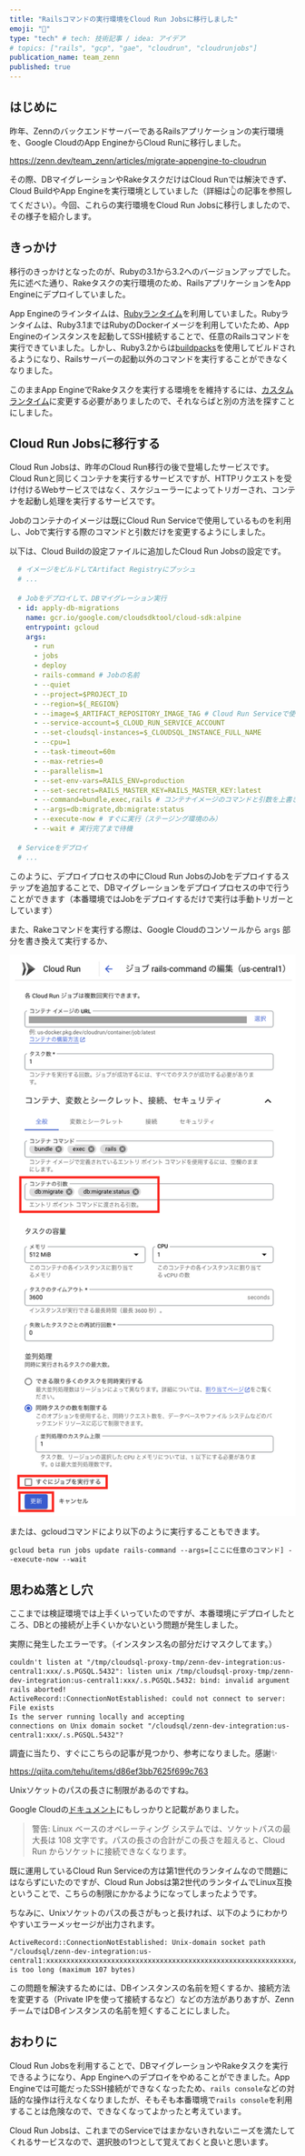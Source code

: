 ```yaml
---
title: "Railsコマンドの実行環境をCloud Run Jobsに移行しました"
emoji: "🦑"
type: "tech" # tech: 技術記事 / idea: アイデア
# topics: ["rails", "gcp", "gae", "cloudrun", "cloudrunjobs"]
publication_name: team_zenn
published: true
---
```


## はじめに

昨年、ZennのバックエンドサーバーであるRailsアプリケーションの実行環境を、Google CloudのApp EngineからCloud Runに移行しました。

https://zenn.dev/team_zenn/articles/migrate-appengine-to-cloudrun

その際、DBマイグレーションやRakeタスクだけはCloud Runでは解決できず、Cloud BuildやApp Engineを実行環境としていました（詳細は👆の記事を参照してください）。今回、これらの実行環境をCloud Run Jobsに移行しましたので、その様子を紹介します。

## きっかけ

移行のきっかけとなったのが、Rubyの3.1から3.2へのバージョンアップでした。先に述べた通り、Rakeタスクの実行環境のため、RailsアプリケーションをApp Engineにデプロイしていました。

App Engineのラインタイムは、[Rubyランタイム](https://cloud.google.com/appengine/docs/flexible/ruby/runtime?hl=ja)を利用していました。Rubyランタイムは、Ruby3.1まではRubyのDockerイメージを利用していたため、App Engineのインスタンスを起動してSSH接続することで、任意のRailsコマンドを実行できていました。しかし、Ruby3.2からは[buildpacks](https://cloud.google.com/docs/buildpacks/overview?hl=ja)を使用してビルドされるようになり、Railsサーバーの起動以外のコマンドを実行することができなくなりました。

このままApp EngineでRakeタスクを実行する環境をを維持するには、[カスタムランタイム](https://cloud.google.com/appengine/docs/flexible/custom-runtimes/about-custom-runtimes?hl=ja)に変更する必要がありましたので、それならばと別の方法を探すことにしました。

## Cloud Run Jobsに移行する

Cloud Run Jobsは、昨年のCloud Run移行の後で登場したサービスです。Cloud Runと同じくコンテナを実行するサービスですが、HTTPリクエストを受け付けるWebサービスではなく、スケジューラーによってトリガーされ、コンテナを起動し処理を実行するサービスです。

Jobのコンテナのイメージは既にCloud Run Serviceで使用しているものを利用し、Jobで実行する際のコマンドと引数だけを変更するようにしました。

以下は、Cloud Buildの設定ファイルに追加したCloud Run Jobsの設定です。

```yaml
  # イメージをビルドしてArtifact Registryにプッシュ
  # ...

  # Jobをデプロイして、DBマイグレーション実行
  - id: apply-db-migrations
    name: gcr.io/google.com/cloudsdktool/cloud-sdk:alpine
    entrypoint: gcloud
    args:
      - run
      - jobs
      - deploy
      - rails-command # Jobの名前
      - --quiet
      - --project=$PROJECT_ID
      - --region=${_REGION}
      - --image=$_ARTIFACT_REPOSITORY_IMAGE_TAG # Cloud Run Serviceで使うのと同じコンテナイメージ
      - --service-account=$_CLOUD_RUN_SERVICE_ACCOUNT
      - --set-cloudsql-instances=$_CLOUDSQL_INSTANCE_FULL_NAME
      - --cpu=1
      - --task-timeout=60m
      - --max-retries=0
      - --parallelism=1
      - --set-env-vars=RAILS_ENV=production
      - --set-secrets=RAILS_MASTER_KEY=RAILS_MASTER_KEY:latest
      - --command=bundle,exec,rails # コンテナイメージのコマンドと引数を上書き
      - --args=db:migrate,db:migrate:status
      - --execute-now # すぐに実行（ステージング環境のみ）
      - --wait # 実行完了まで待機
  
  # Serviceをデプロイ
  # ...
```

このように、デプロイプロセスの中にCloud Run JobsのJobをデプロイするステップを追加することで、DBマイグレーションをデプロイプロセスの中で行うことができます（本番環境ではJobをデプロイするだけで実行は手動トリガーとしています）

また、Rakeコマンドを実行する際は、Google Cloudのコンソールから `args` 部分を書き換えて実行するか、

![](/images/articles/we-use-cloud-run-jobs/cloud-run-jobs-edit.png)

または、gcloudコマンドにより以下のように実行することもできます。

```shell
gcloud beta run jobs update rails-command --args=[ここに任意のコマンド] --execute-now --wait
```

## 思わぬ落とし穴

ここまでは検証環境では上手くいっていたのですが、本番環境にデプロイしたところ、DBとの接続が上手くいかないという問題が発生しました。

実際に発生したエラーです。（インスタンス名の部分だけマスクしてます。）

```
couldn't listen at "/tmp/cloudsql-proxy-tmp/zenn-dev-integration:us-central1:xxx/.s.PGSQL.5432": listen unix /tmp/cloudsql-proxy-tmp/zenn-dev-integration:us-central1:xxx/.s.PGSQL.5432: bind: invalid argument
rails aborted!
ActiveRecord::ConnectionNotEstablished: could not connect to server: File exists
Is the server running locally and accepting
connections on Unix domain socket "/cloudsql/zenn-dev-integration:us-central1:xxx/.s.PGSQL.5432"?
```

調査に当たり、すぐにこちらの記事が見つかり、参考になりました。感謝✨

https://qiita.com/tehu/items/d86ef3bb7625f699c763

Unixソケットのパスの長さに制限があるのですね。

Google Cloudの[ドキュメント](https://cloud.google.com/sql/docs/postgres/connect-run?hl=ja#connect_to)にもしっかりと記載がありました。

> 警告: Linux ベースのオペレーティング システムでは、ソケットパスの最大長は 108 文字です。パスの長さの合計がこの長さを超えると、Cloud Run からソケットに接続できなくなります。

既に運用しているCloud Run Serviceの方は第1世代のランタイムなので問題にはならずにいたのですが、Cloud Run Jobsは第2世代のランタイムでLinux互換ということで、こちらの制限にかかるようになってしまったようです。

ちなみに、Unixソケットのパスの長さがもっと長ければ、以下のようにわかりやすいエラーメッセージが出力されます。

```
ActiveRecord::ConnectionNotEstablished: Unix-domain socket path "/cloudsql/zenn-dev-integration:us-central1:xxxxxxxxxxxxxxxxxxxxxxxxxxxxxxxxxxxxxxxxxxxxxxxxxxxxxxxxxxxxx/.s.PGSQL.5432" is too long (maximum 107 bytes)
```

この問題を解決するためには、DBインスタンスの名前を短くするか、接続方法を変更する（Private IPを使って接続するなど）などの方法がありあすが、ZennチームではDBインスタンスの名前を短くすることにしました。

## おわりに

Cloud Run Jobsを利用することで、DBマイグレーションやRakeタスクを実行できるようになり、App Engineへのデプロイをやめることができました。App Engineでは可能だったSSH接続ができなくなったため、`rails console`などの対話的な操作は行えなくなりましたが、そもそも本番環境で`rails console`を利用することは危険なので、できなくなってよかったと考えています。

Cloud Run Jobsは、これまでのServiceではまかないきれないニーズを満たしてくれるサービスなので、選択肢の1つとして覚えておくと良いと思います。

